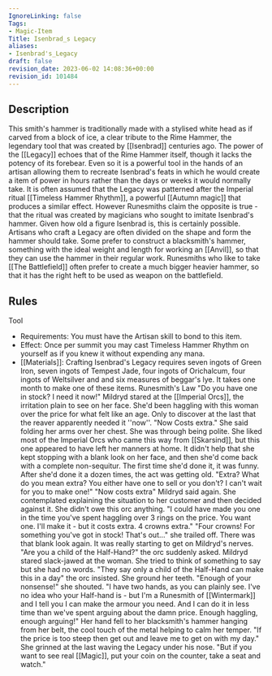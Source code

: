 ```yaml
---
IgnoreLinking: false
Tags:
- Magic-Item
Title: Isenbrad_s Legacy
aliases:
- Isenbrad's_Legacy
draft: false
revision_date: 2023-06-02 14:08:36+00:00
revision_id: 101484
---
```


## Description
This smith's hammer is traditionally made with a stylised white head as if carved from a block of ice, a clear tribute to the Rime Hammer, the legendary tool that was created by [[Isenbrad]] centuries ago. The power of the [[Legacy]] echoes that of the Rime Hammer itself, though it lacks the potency of its forebear. Even so it is a powerful tool in the hands of an artisan allowing them to recreate Isenbrad's feats in which he would create a item of power in hours rather than the days or weeks it would normally take. 
It is often assumed that the Legacy was patterned after the Imperial ritual [[Timeless Hammer Rhythm]], a powerful [[Autumn magic]] that produces a similar effect. However Runesmiths claim the opposite is true - that the ritual was created by magicians who sought to imitate Isenbrad's hammer. Given how old a figure Isenbrad is, this is certainly possible.
Artisans who craft a Legacy are often divided on the shape and form the hammer should take. Some prefer to construct a blacksmith's hammer, something with the ideal weight and length for working an [[Anvil]], so that they can use the hammer in their regular work. Runesmiths who like to take [[The Battlefield]] often prefer to create a much bigger heavier hammer, so that it has the right heft to be used as weapon on the battlefield. 
## Rules
Tool
* Requirements: You must have the Artisan skill to bond to this item.
* Effect: Once per summit you may cast Timeless Hammer Rhythm on yourself as if you knew it without expending any mana.
* [[Materials]]: Crafting Isenbrad's Legacy requires seven ingots of Green Iron, seven ingots of Tempest Jade, four  ingots of Orichalcum, four ingots of Weltsilver and and six measures of beggar's lye. It takes one month to make one of these items.
Runesmith's Law
"Do you have one in stock? I need it now!"
Mildryd stared at the [[Imperial Orcs]], the irritation plain to see on her face. She'd been haggling with this woman over the price for what felt like an age. Only to discover at the last that the reaver apparently needed it ''now''.
"Now Costs extra." She said folding her arms over her chest. She was through being polite. She liked most of the Imperial Orcs who came this way from [[Skarsind]], but this one appeared to have left her manners at home. It didn't help that she kept stopping with a blank look on her face, and then she'd come back with a complete non-sequitur. The first time she'd done it, it was funny. After she'd done it a dozen times, the act was getting old.
"Extra? What do you mean extra? You either have one to sell or you don't? I can't wait for you to make one!"
"Now costs extra" Mildryd said again. She contemplated explaining the situation to her customer and then decided against it. She didn't owe this orc anything. "I could have made you one in the time you've spent haggling over 3 rings on the price. You want one. I'll make it - but it costs extra. 4 crowns extra."
"Four crowns! For something you've got in stock! That's out..." she trailed off. There was that blank look again. It was really starting to get on Mildryd's nerves. "Are you a child of the Half-Hand?" the orc suddenly asked.
Mildryd stared slack-jawed at the woman. She tried to think of something to say but she had no words.
"They say only a child of the Half-Hand can make this in a day" the orc insisted.
She ground her teeth. "Enough of your nonsense!" she shouted. "I have two hands, as you can plainly see. I've no idea who your Half-hand is - but I'm a Runesmith of [[Wintermark]] and I tell you I can make the armour you need. And I can do it in less time than we've spent arguing about the damn price. Enough haggling, enough arguing!" Her hand fell to her blacksmith's hammer hanging from her belt, the cool touch of the metal helping to calm her temper.
"If the price is too steep then get out and leave me to get on with my day." She grinned at the last waving the Legacy under his nose. "But if you want to see real [[Magic]], put your coin on the counter, take a seat and watch."